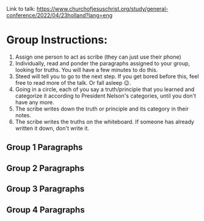Link to talk: https://www.churchofjesuschrist.org/study/general-conference/2022/04/23holland?lang=eng

# Group Instructions: 
1. Assign one person to act as scribe (they can just use their phone)
2. Individually, read and ponder the paragraphs assigned to your group, looking for truths. You will have a few minutes to do this. 
3. Steed will tell you to go to the next step. If you get bored before this, feel free to read more of the talk. Or fall asleep 😉.
4. Going in a circle, each of you say a truth/principle that you learned and categorize it according to President Nelson's categories, until you don't have any more. 
5. The scribe writes down the truth or principle and its category in their notes. 
6. The scribe writes the truths on the whiteboard. If someone has already written it down, don't write it. 

## Group 1 Paragraphs


## Group 2 Paragraphs


## Group 3 Paragraphs


## Group 4 Paragraphs

